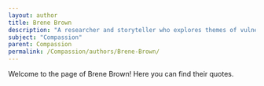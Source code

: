 ```yaml
---
layout: author
title: Brene Brown
description: "A researcher and storyteller who explores themes of vulnerability, courage, and empathy, emphasizing the role of compassion in human connection."
subject: "Compassion"
parent: Compassion
permalink: /Compassion/authors/Brene-Brown/
---
```


Welcome to the page of Brene Brown! Here you can find their quotes.
